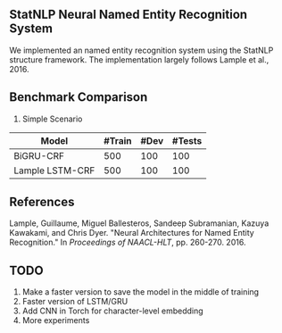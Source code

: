 
## StatNLP Neural Named Entity Recognition System
We implemented an named entity recognition system using the StatNLP structure framework. 
The implementation largely follows Lample et al., 2016. 

## Benchmark Comparison
1. Simple Scenario

Model|\#Train | \#Dev | \#Tests
------------|-------| ------------- | -----
BiGRU-CRF |500| 100 | 100
Lample LSTM-CRF|500 | 100 | 100


## References
Lample, Guillaume, Miguel Ballesteros, Sandeep Subramanian, Kazuya Kawakami, and Chris Dyer. "Neural Architectures for Named Entity Recognition." In *Proceedings of NAACL-HLT*, pp. 260-270. 2016.

## TODO
1. Make a faster version to save the model in the middle of training
2. Faster version of LSTM/GRU
3. Add CNN in Torch for character-level embedding
4. More experiments